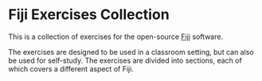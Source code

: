 # Fiji Exercises Collection

This is a collection of exercises for the open-source [Fiji](https://fiji.sc/) software.

The exercises are designed to be used in a classroom setting, but can also be used for self-study. The exercises are divided into sections, each of which covers a different aspect of Fiji.

```{tableofcontents}
```